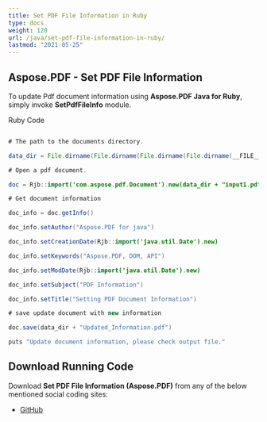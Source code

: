 ```yaml
---
title: Set PDF File Information in Ruby
type: docs
weight: 120
url: /java/set-pdf-file-information-in-ruby/
lastmod: "2021-05-25"
---
```


## Aspose.PDF - Set PDF File Information

To update Pdf document information using **Aspose.PDF Java for Ruby**, simply invoke **SetPdfFileInfo** module.

Ruby Code

```java

# The path to the documents directory.

data_dir = File.dirname(File.dirname(File.dirname(File.dirname(__FILE__)))) + '/data/'

# Open a pdf document.

doc = Rjb::import('com.aspose.pdf.Document').new(data_dir + "input1.pdf")

# Get document information

doc_info = doc.getInfo()

doc_info.setAuthor("Aspose.PDF for java")

doc_info.setCreationDate(Rjb::import('java.util.Date').new)

doc_info.setKeywords("Aspose.PDF, DOM, API")

doc_info.setModDate(Rjb::import('java.util.Date').new)

doc_info.setSubject("PDF Information")

doc_info.setTitle("Setting PDF Document Information")

# save update document with new information

doc.save(data_dir + "Updated_Information.pdf")

puts "Update document information, please check output file."
```

## Download Running Code

Download **Set PDF File Information (Aspose.PDF)** from any of the below mentioned social coding sites:

- [GitHub](https://github.com/aspose-pdf/Aspose.PDF-for-Java/tree/master/Plugins/Aspose_Pdf_Java_for_Ruby/lib/asposepdfjava/Document/setpdffileinfo.rb)
